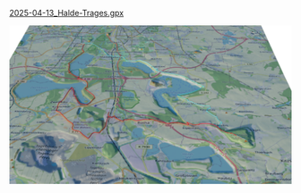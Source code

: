 [2025-04-13_Halde-Trages.gpx](2025-04-13_Halde-Trages.gpx)

![2025-04-13_Halde-Trages.gpx](2025-04-13_Halde-Trages.jpg "2025-04-13_Halde-Trages.gpx")
